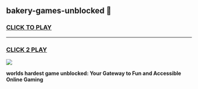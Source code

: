 
## bakery-games-unblocked 👋
<h3>
<a href="https://premium.freeplayer.one?title=bakery-games-unblocked&ref=14F">CLICK TO PLAY</a></h3>
<hr>

<h3>
<a href="https://premium.freeplayer.one?title=bakery-games-unblocked&ref=14F">CLICK 2 PLAY</a>
  
</h3>

<a href="https://premium.freeplayer.one?title=bakery-games-unblocked&ref=12F/"><img src="https://clearcache.store/games.png"></a>


**worlds hardest game unblocked: Your Gateway to Fun and Accessible Online Gaming**
